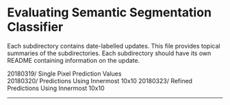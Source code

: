# Evaluating Semantic Segmentation Classifier

Each subdirectory contains date-labelled updates.  This file provides topical summaries of the subdirectories.  Each subdirectory should have its own README containing information on the update.

20180319/ Single Pixel Prediction Values    
20180320/ Predictions Using Innermost 10x10
20180323/ Refined Predictions Using Innermost 10x10


----------------------------------



